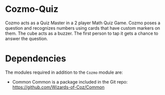 # Cozmo-Quiz
Cozmo acts as a Quiz Master in a 2 player Math Quiz Game. Cozmo poses a question and recognizes numbers using cards that have custom markers on them. The cube acts as a buzzer. The first person to tap it gets a chance to answer the question.

# Dependencies
The modules required in addition to the `Cozmo` module are:

* Common
Common is a package included in the Git repo: https://github.com/Wizards-of-Coz/Common